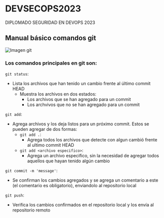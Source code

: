 # DEVSECOPS2023

DIPLOMADO SEGURIDAD EN DEVOPS 2023

## Manual básico comandos git

<image src="https://th.bing.com/th/id/OIP.piAMkLAjuBhL3mIPbPgROgHaDm?pid=ImgDet&rs=1" alt="Imagen git">

### Los comandos principales en git son:

`git status`:
- Lista los archivos que han tenido un cambio frente al último commit HEAD
    - Muestra los archivos en dos estados:
        - Los archivos que se han agregado para un commit 
        - Los archvivos que no se han agregado para un commit

`git add`:
- Agrega archivos y los deja listos para un próximo commit. Estos se pueden agregar de dos formas:
    - `git add .`:
        - Agrega todos los archivos que detecte con algun cambió frente al ultimo commit HEAD
    - `git add <archivo especifico>`:
        - Agrega un archivo especifico, sin la necesidad de agregar todos aquellos que hayan tenido algún cambio

`git commit -m 'message'`:
- Se confirman los cambios agregados y se agrega un comentario a este (el comentario es obligatorio), enviandolo al repositorio local

`git push`:
- Verifica los cambios confirmados en el repositorio local y los envía al repositorio remoto




